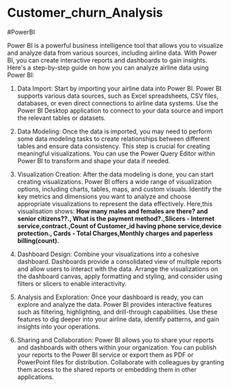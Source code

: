 # Customer_churn_Analysis
#PowerBI

Power BI is a powerful business intelligence tool that allows you to visualize and analyze data from various sources, including airline data. With Power BI, you can create interactive reports and dashboards to gain insights.
Here's a step-by-step guide on how you can analyze airline data using Power BI:

1. Data Import: Start by importing your airline data into Power BI. Power BI supports various data sources, such as Excel spreadsheets, CSV files, databases, or even direct connections to airline data systems. Use the Power BI Desktop application to connect to your data source and import the relevant tables or datasets.

2. Data Modeling: Once the data is imported, you may need to perform some data modeling tasks to create relationships between different tables and ensure data consistency. This step is crucial for creating meaningful visualizations. You can use the Power Query Editor within Power BI to transform and shape your data if needed.

3. Visualization Creation: After the data modeling is done, you can start creating visualizations. Power BI offers a wide range of visualization options, including charts, tables, maps, and custom visuals. Identify the key metrics and dimensions you want to analyze and choose appropriate visualizations to represent the data effectively. Here,this visualisation shows: **How many males and females are there? and senior citizens??.,
What is the payment method?.,Slicers - Internet service,contract.,Count of Customer_id having phone service,device protection., Cards - Total Charges,Monthly charges and paperless billing(count).**
  
4. Dashboard Design: Combine your visualizations into a cohesive dashboard. Dashboards provide a consolidated view of multiple reports and allow users to interact with the data. Arrange the visualizations on the dashboard canvas, apply formatting and styling, and consider using filters or slicers to enable interactivity.

5. Analysis and Exploration: Once your dashboard is ready, you can explore and analyze the data. Power BI provides interactive features such as filtering, highlighting, and drill-through capabilities. Use these features to dig deeper into your airline data, identify patterns, and gain insights into your operations.

6. Sharing and Collaboration: Power BI allows you to share your reports and dashboards with others within your organization. You can publish your reports to the Power BI service or export them as PDF or PowerPoint files for distribution. Collaborate with colleagues by granting them access to the shared reports or embedding them in other applications.

